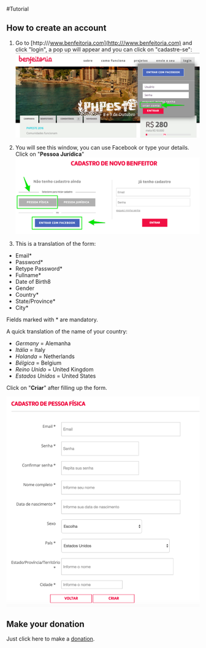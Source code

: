#Tutorial

## How to create an account

1. Go to [http:///www.benfeitoria.com](http:///www.benfeitoria.com) and click "login", a pop up will appear and you can click on "cadastre-se":
![Cadastre-se](/images/criar_conta.png)

2. You will see this window, you can use Facebook or type your details. Click on "**Pessoa Jurídica**"
![Cadastro](/images/cadastro.png)

3. This is a translation of the form:

  * Email*
  * Password*
  * Retype Password*
  * Fullname*
  * Date of Birth8
  * Gender
  * Country*
  * State/Province*
  * City*

  Fields marked with * are mandatory.

  A quick translation of the name of your country:

  * _Germany_ = Alemanha
  * _Itália_ = Italy
  * _Holanda_ = Netherlands
  * _Bélgica_ = Belgium
  * _Reino Unido_ = United Kingdom
  * _Estados Unidos_ = United States

  Click on "**Criar**" after filling up the form.

![Form](/images/form.png)

## Make your donation

Just click here to make a [donation](donation.md).
